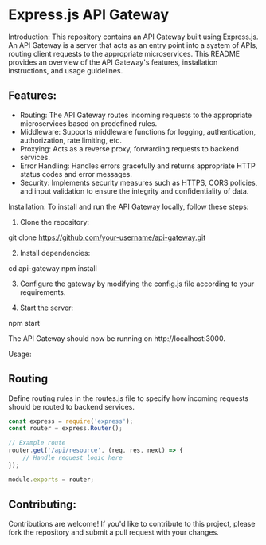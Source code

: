 # Express.js API Gateway

  Introduction:
  This repository contains an API Gateway built using Express.js. An API Gateway is a server
  that acts as an entry point into a system of APIs, routing client requests to the appropriate
  microservices. This README provides an overview of the API Gateway's features, installation instructions,
  and usage guidelines.

  ## Features:
  - Routing: The API Gateway routes incoming requests to the appropriate microservices based on predefined rules.
  - Middleware: Supports middleware functions for logging, authentication, authorization, rate limiting, etc.
  - Proxying: Acts as a reverse proxy, forwarding requests to backend services.
  - Error Handling: Handles errors gracefully and returns appropriate HTTP status codes and error messages.
  - Security: Implements security measures such as HTTPS, CORS policies, and input validation to ensure the integrity and confidentiality of data.

  Installation:
  To install and run the API Gateway locally, follow these steps:

  1. Clone the repository:

  git clone https://github.com/your-username/api-gateway.git

  2. Install dependencies:

  cd api-gateway
  npm install

  3. Configure the gateway by modifying the config.js file according to your requirements.

  4. Start the server:

  npm start

  The API Gateway should now be running on http://localhost:3000.

  Usage:
  ## Routing

  Define routing rules in the routes.js file to specify how incoming requests should be routed to backend services.

  ```javascript
  const express = require('express');
  const router = express.Router();

  // Example route
  router.get('/api/resource', (req, res, next) => {
      // Handle request logic here
  });

  module.exports = router;
```

## Contributing:
Contributions are welcome! If you'd like to contribute to this project, please fork the repository and submit a pull request with your changes.
